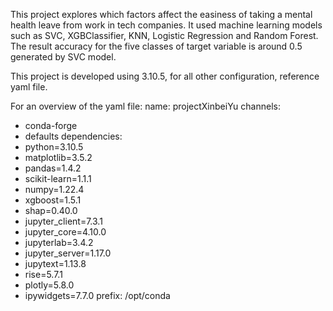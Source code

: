 This project explores which factors affect the easiness of taking a mental health leave from work in tech companies. It used machine learning models such as SVC, XGBClassifier, KNN, Logistic Regression and Random Forest. The result accuracy for the five classes of target variable is around 0.5 generated by SVC model. 

This project is developed using 3.10.5, for all other configuration, reference yaml file.

For an overview of the yaml file:
name: projectXinbeiYu
channels:
- conda-forge
- defaults
dependencies:
- python=3.10.5
- matplotlib=3.5.2
- pandas=1.4.2
- scikit-learn=1.1.1
- numpy=1.22.4
- xgboost=1.5.1
- shap=0.40.0
- jupyter_client=7.3.1
- jupyter_core=4.10.0
- jupyterlab=3.4.2
- jupyter_server=1.17.0
- jupytext=1.13.8
- rise=5.7.1
- plotly=5.8.0
- ipywidgets=7.7.0
prefix: /opt/conda
